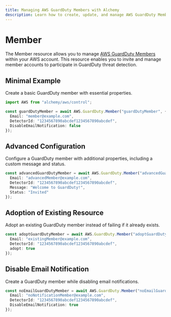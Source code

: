 ```yaml
---
title: Managing AWS GuardDuty Members with Alchemy
description: Learn how to create, update, and manage AWS GuardDuty Members using Alchemy Cloud Control.
---
```


# Member

The Member resource allows you to manage [AWS GuardDuty Members](https://docs.aws.amazon.com/guardduty/latest/userguide/) within your AWS account. This resource enables you to invite and manage member accounts to participate in GuardDuty threat detection.

## Minimal Example

Create a basic GuardDuty member with essential properties.

```ts
import AWS from "alchemy/aws/control";

const guardDutyMember = await AWS.GuardDuty.Member("guardDutyMember", {
  Email: "member@example.com",
  DetectorId: "1234567890abcdef1234567890abcdef",
  DisableEmailNotification: false
});
```

## Advanced Configuration

Configure a GuardDuty member with additional properties, including a custom message and status.

```ts
const advancedGuardDutyMember = await AWS.GuardDuty.Member("advancedGuardDutyMember", {
  Email: "advancedMember@example.com",
  DetectorId: "1234567890abcdef1234567890abcdef",
  Message: "Welcome to GuardDuty!",
  Status: "Invited"
});
```

## Adoption of Existing Resource

Adopt an existing GuardDuty member instead of failing if it already exists.

```ts
const adoptGuardDutyMember = await AWS.GuardDuty.Member("adoptGuardDutyMember", {
  Email: "existingMember@example.com",
  DetectorId: "1234567890abcdef1234567890abcdef",
  adopt: true
});
```

## Disable Email Notification

Create a GuardDuty member while disabling email notifications.

```ts
const noEmailGuardDutyMember = await AWS.GuardDuty.Member("noEmailGuardDutyMember", {
  Email: "noNotificationMember@example.com",
  DetectorId: "1234567890abcdef1234567890abcdef",
  DisableEmailNotification: true
});
```